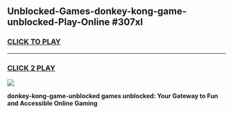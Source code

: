
## Unblocked-Games-donkey-kong-game-unblocked-Play-Online #307xl
<h3>
<a href="https://news.freeplayer.one?title=donkey-kong-game-unblocked&ref=3">CLICK TO PLAY</a></h3>
<hr>

<h3>
<a href="https://news.freeplayer.one?title=donkey-kong-game-unblocked&ref=3">CLICK 2 PLAY</a>
  
</h3>

<a href="https://news.freeplayer.one?title=donkey-kong-game-unblocked&ref=3"><img src="https://clearcache.store/games.png"></a>


**donkey-kong-game-unblocked games unblocked: Your Gateway to Fun and Accessible Online Gaming**
